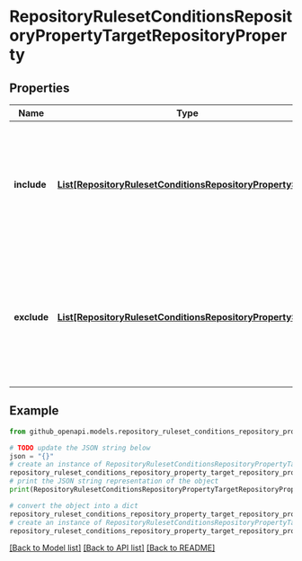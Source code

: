 # RepositoryRulesetConditionsRepositoryPropertyTargetRepositoryProperty


## Properties

Name | Type | Description | Notes
------------ | ------------- | ------------- | -------------
**include** | [**List[RepositoryRulesetConditionsRepositoryPropertySpec]**](RepositoryRulesetConditionsRepositoryPropertySpec.md) | The repository properties and values to include. All of these properties must match for the condition to pass. | [optional] 
**exclude** | [**List[RepositoryRulesetConditionsRepositoryPropertySpec]**](RepositoryRulesetConditionsRepositoryPropertySpec.md) | The repository properties and values to exclude. The condition will not pass if any of these properties match. | [optional] 

## Example

```python
from github_openapi.models.repository_ruleset_conditions_repository_property_target_repository_property import RepositoryRulesetConditionsRepositoryPropertyTargetRepositoryProperty

# TODO update the JSON string below
json = "{}"
# create an instance of RepositoryRulesetConditionsRepositoryPropertyTargetRepositoryProperty from a JSON string
repository_ruleset_conditions_repository_property_target_repository_property_instance = RepositoryRulesetConditionsRepositoryPropertyTargetRepositoryProperty.from_json(json)
# print the JSON string representation of the object
print(RepositoryRulesetConditionsRepositoryPropertyTargetRepositoryProperty.to_json())

# convert the object into a dict
repository_ruleset_conditions_repository_property_target_repository_property_dict = repository_ruleset_conditions_repository_property_target_repository_property_instance.to_dict()
# create an instance of RepositoryRulesetConditionsRepositoryPropertyTargetRepositoryProperty from a dict
repository_ruleset_conditions_repository_property_target_repository_property_from_dict = RepositoryRulesetConditionsRepositoryPropertyTargetRepositoryProperty.from_dict(repository_ruleset_conditions_repository_property_target_repository_property_dict)
```
[[Back to Model list]](../README.md#documentation-for-models) [[Back to API list]](../README.md#documentation-for-api-endpoints) [[Back to README]](../README.md)


